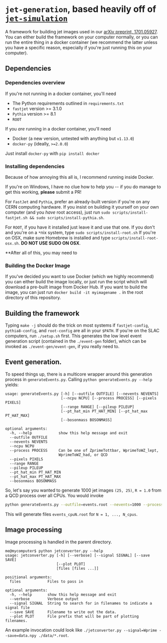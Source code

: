 # `jet-generation`, based heavily off of [`jet-simulation`](https://github.com/ml-slac/jet-simulations)


A framework for building jet images used in  our [arXiv preprint, 1701.05927](https://arxiv.org/abs/1701.05927). You can either build the framework on your computer normally, or you can run the entire thing in a docker container (we recommend the latter unless you have a specific reason, especially if you're just running this on your computer).


## Dependencies

### Dependencies overview

If you're not running in a docker container, you'll need


* The Python requirements outlined in `requirements.txt`
* `fastjet` version >= 3.1.0
* `Pythia` version >= 8.1
* `ROOT`

If you *are* running in a docker container, you'll need 

* Docker (a new version, untested with anything but `v1.13.0`)
* `docker-py` (ideally, `>=2.0.0`)

Just install `docker-py` with `pip install docker`


### Installing dependencies

Because of how annoying this all is, I recommend running inside Docker.

If you're on Windows, I have no clue how to help you -- if you do manage to get this working, **please** submit a PR!

For `FastJet` and `Pythia`, prefer an already-built version if you're on any CERN computing hardware. If you insist on building it yourself on your own computer (and you *have* root access), just run `sudo scripts/install-fastjet.sh && sudo scripts/install-pythia.sh`. 

For `ROOT`, if you have it installed just leave it and use that one. If you don't and you're on a `*`nix system, type `sudo scripts/install-root.sh` If you're on OSX, make sure Homebrew is installed and type `scripts/install-root-osx.sh`. **DO NOT USE SUDO ON OSX**.

**After all of this, you may need to 

### Building the Docker Image

If you've decided you want to use Docker (which we highly recommend) you can either build the image locally, or just run the script which will download a pre-built image from Docker Hub. If you want to build the image, you can just run `docker build -it myimagename .` in the root directory of this repository.



## Building the framework

Typing `make -j` should do the trick on most systems if `fastjet-config`, `pythia8-config`, and `root-config` are all in your `$PATH`. If you're on the SLAC computers, run `./setup.sh` first. This generates the low level event generation script (contained in the `./event-gen` folder), which can be invoked as `./event-gen/event-gen`, if you really need to.




## Event generation.

To speed things up, there is a multicore wrapper around this generation process in `generateEvents.py`. Calling `python generateEvents.py --help` yields:

```
usage: generateEvents.py [-h] [--outfile OUTFILE] [--nevents NEVENTS]
                         [--ncpu NCPU] [--process PROCESS] [--pixels PIXELS]
                         [--range RANGE] [--pileup PILEUP]
                         [--pt_hat_min PT_HAT_MIN] [--pt_hat_max PT_HAT_MAX]
                         [--bosonmass BOSONMASS]

optional arguments:
  -h, --help            show this help message and exit
  --outfile OUTFILE
  --nevents NEVENTS
  --ncpu NCPU
  --process PROCESS     Can be one of ZprimeTottbar, WprimeToWZ_lept,
                        WprimeToWZ_had, or QCD
  --pixels PIXELS
  --range RANGE
  --pileup PILEUP
  --pt_hat_min PT_HAT_MIN
  --pt_hat_max PT_HAT_MAX
  --bosonmass BOSONMASS
```

So, let's say you wanted to generate 1000 jet images `(25, 25)`, `R = 1.0` from a QCD process over all CPUs. You would invoke

```bash
python generateEvents.py --outfile=events.root --nevents=1000 --process=QCD --pixels=25 --range=1.0
```

This will generate files `events_cpuN.root` for `N = 1, ..., N_cpus`.



## Image processing

Image processing is handled in the parent directory. 


```
me@mycomputer$ python jetconverter.py --help
usage: jetconverter.py [-h] [--verbose] [--signal SIGNAL] [--save SAVE]
                       [--plot PLOT]
                       [files [files ...]]

positional arguments:
  files            Files to pass in

optional arguments:
  -h, --help       show this help message and exit
  --verbose        Verbose output
  --signal SIGNAL  String to search for in filenames to indicate a signal file
  --save SAVE      Filename to write out the data.
  --plot PLOT      File prefix that will be part of plotting filenames.
```

An example invocation could look like `./jetconverter.py --signal=Wprime --save=data.npy ./data/*.root`.



